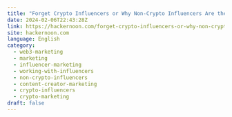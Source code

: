 ```yaml
---
title: "Forget Crypto Influencers or Why Non-Crypto Influencers Are the Game-Changer for Your Web3 Project!"
date: 2024-02-06T22:43:28Z
link: https://hackernoon.com/forget-crypto-influencers-or-why-non-crypto-influencers-are-the-game-changer-for-your-web3-project?source=rss&utm_medium=RSS&utm_source=news.12bit.vn
site: hackernoon.com
language: English
category:
  - web3-marketing
  - marketing
  - influencer-marketing
  - working-with-influencers
  - non-crypto-influencers
  - content-creator-marketing
  - crypto-influencers
  - crypto-marketing
draft: false
---
```

